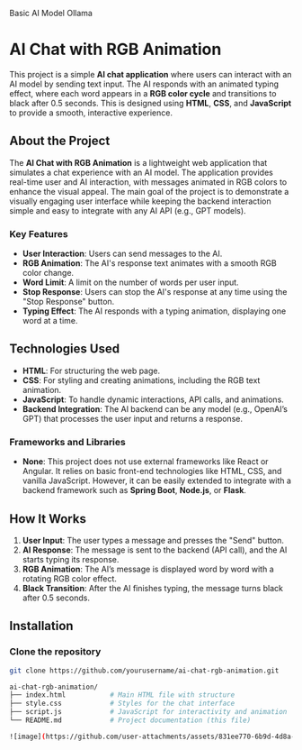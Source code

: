Basic AI Model Ollama
# AI Chat with RGB Animation

This project is a simple **AI chat application** where users can interact with an AI model by sending text input. The AI responds with an animated typing effect, where each word appears in a **RGB color cycle** and transitions to black after 0.5 seconds. This is designed using **HTML**, **CSS**, and **JavaScript** to provide a smooth, interactive experience.

## About the Project

The **AI Chat with RGB Animation** is a lightweight web application that simulates a chat experience with an AI model. The application provides real-time user and AI interaction, with messages animated in RGB colors to enhance the visual appeal. The main goal of the project is to demonstrate a visually engaging user interface while keeping the backend interaction simple and easy to integrate with any AI API (e.g., GPT models).

### Key Features

- **User Interaction**: Users can send messages to the AI.
- **RGB Animation**: The AI's response text animates with a smooth RGB color change.
- **Word Limit**: A limit on the number of words per user input.
- **Stop Response**: Users can stop the AI's response at any time using the "Stop Response" button.
- **Typing Effect**: The AI responds with a typing animation, displaying one word at a time.

## Technologies Used

- **HTML**: For structuring the web page.
- **CSS**: For styling and creating animations, including the RGB text animation.
- **JavaScript**: To handle dynamic interactions, API calls, and animations.
- **Backend Integration**: The AI backend can be any model (e.g., OpenAI’s GPT) that processes the user input and returns a response.

### Frameworks and Libraries

- **None**: This project does not use external frameworks like React or Angular. It relies on basic front-end technologies like HTML, CSS, and vanilla JavaScript. However, it can be easily extended to integrate with a backend framework such as **Spring Boot**, **Node.js**, or **Flask**.

## How It Works

1. **User Input**: The user types a message and presses the "Send" button.
2. **AI Response**: The message is sent to the backend (API call), and the AI starts typing its response.
3. **RGB Animation**: The AI’s message is displayed word by word with a rotating RGB color effect.
4. **Black Transition**: After the AI finishes typing, the message turns black after 0.5 seconds.

## Installation

### Clone the repository

```bash
git clone https://github.com/yourusername/ai-chat-rgb-animation.git

ai-chat-rgb-animation/
├── index.html           # Main HTML file with structure
├── style.css            # Styles for the chat interface
├── script.js            # JavaScript for interactivity and animation
└── README.md            # Project documentation (this file)

![image](https://github.com/user-attachments/assets/831ee770-6b9d-4d8a-bb4e-afb39d795b58)

